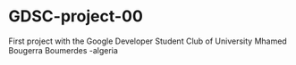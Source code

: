 # GDSC-project-00
 First project with the Google Developer Student Club of University Mhamed Bougerra Boumerdes -algeria
